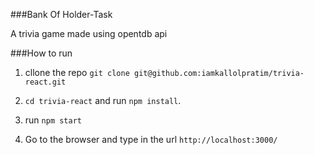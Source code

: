 ###Bank Of Holder-Task

A trivia game made using opentdb api

###How to run 
1. cllone the repo `git clone git@github.com:iamkallolpratim/trivia-react.git`

2. `cd trivia-react` and run `npm install`.

3. run `npm start`

4. Go to the browser and type in the url `http://localhost:3000/`





